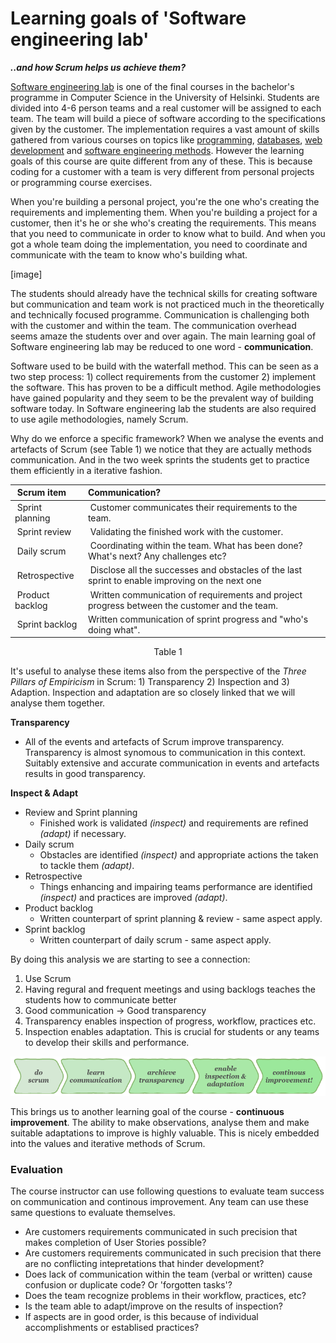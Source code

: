 # Learning goals of 'Software engineering lab'
**_..and how Scrum helps us achieve them?_**

[Software engineering lab](https://courses.helsinki.fi/en/tkt20007) is one of the final courses in the bachelor's programme in Computer Science in the University of Helsinki. Students are divided into 4-6 person teams and a real customer will be assigned to each team. The team will build a piece of software according to the specifications given by the customer. The implementation requires a vast amount of skills gathered from various courses on topics like [programming](https://courses.helsinki.fi/en/tkt10002), [databases](https://courses.helsinki.fi/en/tkt10004), [web development](https://courses.helsinki.fi/en/tkt21009/) and [software engineering methods](https://courses.helsinki.fi/en/tkt20006). However the learning goals of this course are quite different from any of these. This is because coding for a customer with a team is very different from personal projects or programming course exercises.

When you're building a personal project, you're the one who's creating the requirements and implementing them. When you're building a project for a customer, then it's he or she who's creating the requirements. This means that you need to communicate in order to know what to build. And when you got a whole team doing the implementation, you need to coordinate and communicate with the team to know who's building what.

[image]

The students should already have the technical skills for creating software but communication and team work is not practiced much in the theoretically and technically focused programme. Communication is challenging both with the customer and within the team. The communication overhead seems amaze the students over and over again. The main learning goal of Software engineering lab may be reduced to one word - **communication**.

Software used to be build with the waterfall method. This can be seen as a two step process: 1) collect requirements from the customer 2) implement the software. This has proven to be a difficult method. Agile methodologies have gained popularity and they seem to be the prevalent way of building software today. In Software engineering lab the students are also required to use agile methodologies, namely Scrum.

Why do we enforce a specific framework? When we analyse the events and artefacts of Scrum (see Table 1) we notice that they are actually methods communication. And in the two week sprints the students get to practice them efficiently in a iterative fashion.

| Scrum item |Communication? |
|:-----------|:---------------|
| Sprint planning | Customer communicates their requirements to the team. |
| Sprint review | Validating the finished work with the customer. |
| Daily scrum | Coordinating within the team. What has been done? What's next? Any challenges etc? |
| Retrospective | Disclose all the successes and obstacles of the last sprint to enable improving on the next one |
| Product backlog | Written communication of requirements and project progress between the customer and the team. |
| Sprint backlog | Written communication of sprint progress and "who's doing what". |

<p align="center">Table 1</p>

It's useful to analyse these items also from the perspective of the _Three Pillars of Empiricism_ in Scrum: 1) Transparency 2) Inspection and 3) Adaption. Inspection and adaptation are so closely linked that we will analyse them together.

**Transparency**
* All of the events and artefacts of Scrum improve transparency. Transparency is almost synomous to communication in this context. Suitably extensive and accurate communication in events and artefacts results in good transparency.
  
**Inspect & Adapt**
* Review and Sprint planning
  * Finished work is validated _(inspect)_ and requirements are refined _(adapt)_ if necessary.
* Daily scrum
  * Obstacles are identified _(inspect)_ and appropriate actions the taken to tackle them _(adapt)_.
* Retrospective
  * Things enhancing and impairing teams performance are identified _(inspect)_ and practices are improved _(adapt)_.
* Product backlog
  * Written counterpart of sprint planning & review - same aspect apply.
* Sprint backlog
  * Written counterpart of daily scrum - same aspect apply.

By doing this analysis we are starting to see a connection:

1. Use Scrum
2. Having regural and frequent meetings and using backlogs teaches the students how to communicate better
3. Good communication &rarr; Good transparency
4. Transparency enables inspection of progress, workflow, practices etc.
5. Inspection enables adaptation. This is crucial for students or any teams to develop their skills and performance. 

![steps-from-scrum-to-improvement](scrum-to-improvement.png)

This brings us to another learning goal of the course - **continuous improvement**. The ability to make observations, analyse them and make suitable adaptations to improve is highly valuable. This is nicely embedded into the values and iterative methods of Scrum.

### Evaluation

The course instructor can use following questions to evaluate team success on communication and continous improvement. Any team can use these same questions to evaluate themselves.
* Are customers requirements communicated in such precision that makes completion of User Stories possible?
* Are customers requirements communicated in such precision that there are no conflicting intepretations that hinder development?
* Does lack of communication within the team (verbal or written) cause confusion or duplicate code? Or 'forgotten tasks'?
* Does the team recognize problems in their workflow, practices, etc?
* Is the team able to adapt/improve on the results of inspection?
* If aspects are in good order, is this because of individual accomplishments or establised practices?

